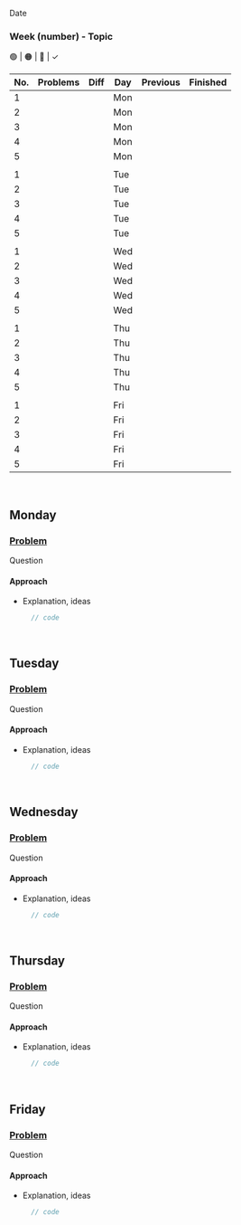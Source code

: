 Date

### Week (number) - Topic

🟢 | 🟠 | 🔴 | &check;

| No. | Problems | Diff | Day | Previous | Finished |
| --- | -------- | ---- | --- | -------- | -------- |
| 1   | []()     |      | Mon |          |          |
| 2   | []()     |      | Mon |          |          |
| 3   | []()     |      | Mon |          |          |
| 4   | []()     |      | Mon |          |          |
| 5   | []()     |      | Mon |          |          |
|     |          |      |     |          |          |
| 1   | []()     |      | Tue |          |          |
| 2   | []()     |      | Tue |          |          |
| 3   | []()     |      | Tue |          |          |
| 4   | []()     |      | Tue |          |          |
| 5   | []()     |      | Tue |          |          |
|     |          |      |     |          |          |
| 1   | []()     |      | Wed |          |          |
| 2   | []()     |      | Wed |          |          |
| 3   | []()     |      | Wed |          |          |
| 4   | []()     |      | Wed |          |          |
| 5   | []()     |      | Wed |          |          |
|     |          |      |     |          |          |
| 1   | []()     |      | Thu |          |          |
| 2   | []()     |      | Thu |          |          |
| 3   | []()     |      | Thu |          |          |
| 4   | []()     |      | Thu |          |          |
| 5   | []()     |      | Thu |          |          |
|     |          |      |     |          |          |
| 1   | []()     |      | Fri |          |          |
| 2   | []()     |      | Fri |          |          |
| 3   | []()     |      | Fri |          |          |
| 4   | []()     |      | Fri |          |          |
| 5   | []()     |      | Fri |          |          |

<br>

## Monday

### [Problem](link)

Question

#### Approach

- Explanation, ideas
  ```java
    // code
  ```

<br>

## Tuesday

### [Problem](link)

Question

#### Approach

- Explanation, ideas
  ```java
    // code
  ```

<br>

## Wednesday

### [Problem](link)

Question

#### Approach

- Explanation, ideas
  ```java
    // code
  ```

<br>

## Thursday

### [Problem](link)

Question

#### Approach

- Explanation, ideas
  ```java
    // code
  ```

<br>

## Friday

### [Problem](link)

Question

#### Approach

- Explanation, ideas
  ```java
    // code
  ```

<br>
